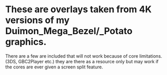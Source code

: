 # These are overlays taken from 4K versions of my Duimon_Mega_Bezel/_Potato graphics.

There are a few are included that will not work because of core limitations. (3DS, GBC2Player etc.) they are there as a resource only but may work if the cores are ever given a screen split feature.
